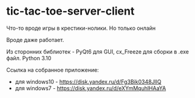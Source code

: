 # tic-tac-toe-server-client

Что-то вроде игры в крестики-нолики. Но только онлайн

Вроде даже работает. 

Из сторонних библиотек - PyQt6 для GUI, cx_Freeze для сборки в .exe файл.
Python 3.10

Ссылка на собранное приложение:
* для windows10 - https://disk.yandex.ru/d/Fg3Bik0348JllQ
* для windows7 - https://disk.yandex.ru/d/eXYmMquhlHAaYA
